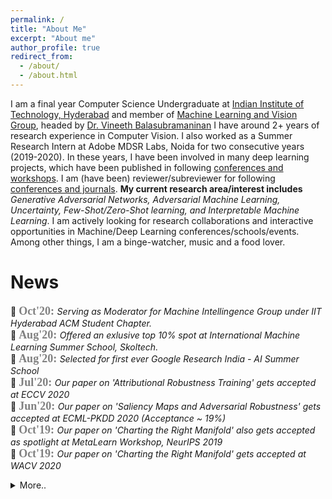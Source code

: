 ```yaml
---
permalink: /
title: "About Me"
excerpt: "About me"
author_profile: true
redirect_from: 
  - /about/
  - /about.html
---
```



I am a final year Computer Science Undergraduate at [Indian Institute of Technology, Hyderabad](https://www.iith.ac.in/) and member of [Machine Learning and Vision Group](https://lab1055.github.io/), headed by [Dr. Vineeth Balasubramaninan](https://www.iith.ac.in/~vineethnb/index.html) I have around 2+ years of research experience in Computer Vision. I also worked as a Summer Research Intern at Adobe MDSR Labs, Noida for two consecutive years (2019-2020). In these years, I have been involved in many deep learning projects, which have been published in following [conferences and workshops](https://puneet2000.github.io//publications/). I am (have been) reviewer/subreviewer for following [conferences and journals](https://puneet2000.github.io/service/). 
**My current research area/interest includes** *Generative Adversarial Networks, Adversarial Machine Learning, Uncertainty, Few-Shot/Zero-Shot learning, and Interpretable Machine Learning*. 
I am actively looking for research collaborations and interactive opportunities in Machine/Deep Learning conferences/schools/events. Among other things, I am a binge-watcher, music and a food lover.

# News
<!-- <marquee direction = "up" onmouseover="this.stop();" onmouseout="this.start();">	 -->
📰 <span style="color:gray"><b><font size=4 face=courrier>Oct'20: </font></b></span> <i>Serving as Moderator for Machine Intellingence Group under IIT Hyderabad ACM Student Chapter.</i> <br/>
📰 <span style="color:gray"><b><font size=4 face=courrier>Aug'20: </font></b></span> <i>Offered an exlusive top 10% spot at International Machine Learning Summer School, Skoltech. </i> <br/>
📰 <span style="color:gray"><b><font size=4 face=courrier>Aug'20: </font></b></span> <i>Selected for first ever Google Research India - AI Summer School</i> <br/>
📰 <span style="color:gray"><b><font size=4 face=courrier>Jul'20: </font></b></span> <i>Our paper on 'Attributional Robustness Training' gets accepted at ECCV 2020</i> <br/>
📰 <span style="color:gray"><b><font size=4 face=courrier>Jun'20: </font></b></span> <i>Our paper on 'Saliency Maps and Adversarial Robustness' gets accepted at ECML-PKDD 2020 (Acceptance ~ 19%)</i> <br/>
📰 <span style="color:gray"><b><font size=4 face=courrier>Oct'19: </font></b></span> <i>Our paper on 'Charting the Right Manifold' also gets accepted as spotlight at MetaLearn Workshop, NeurIPS 2019</i> <br/>
📰 <span style="color:gray"><b><font size=4 face=courrier>Oct'19: </font></b></span> <i>Our paper on 'Charting the Right Manifold' gets accepted at WACV 2020</i> 
<details>
  <summary>More..</summary>
📰 <span style="color:gray"><b><font size=4 face=courrier>Aug'19: </font></b></span> <i>Our first paper on 'AdvGAN++: Harnessing Latent Layers for Adversary Generation' gets accepted at Neural Architect Workshop, ICCV 2019</i> <br/>
📰 <span style="color:gray"><b><font size=4 face=courrier>Mar'19: </font></b></span> <i>Honoured to receive Research Appreciation Award for a project under Prof. Vineeth</i> <br/>
</details>
<!-- </marquee> -->
